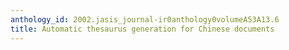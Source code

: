 ```yaml
---
anthology_id: 2002.jasis_journal-ir0anthology0volumeA53A13.6
title: Automatic thesaurus generation for Chinese documents
---
```

